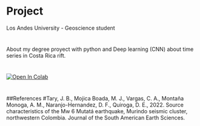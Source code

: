 # Project
Los Andes University - Geoscience student
#
About my degree proyect with python and Deep learning (CNN) about time series in Costa Rica rift.
#
[![Open In Colab](https://colab.research.google.com/assets/colab-badge.svg)](https://colab.research.google.com/drive/1s-g95v61LFbsEbFMJ6nxdHuhWyeklr30)
#
##References
#Tary, J. B., Mojica Boada, M. J., Vargas, C. A., Montaña Monoga, A. M., Naranjo-Hernandez, D. F., Quiroga, D. E., 2022. Source characteristics of the Mw 6 Mutatá earthquake, Murindo seismic cluster, northwestern Colombia. Journal of the South American Earth Sciences.
